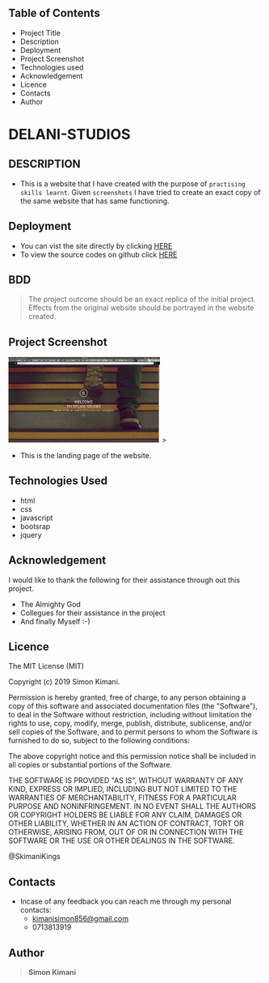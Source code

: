 ## Table of Contents

- Project Title
- Description
- Deployment
- Project Screenshot
- Technologies used
- Acknowledgement
- Licence
- Contacts
- Author

# DELANI-STUDIOS

## DESCRIPTION

- This is a website that I have created with the purpose of  `practising skills learnt`. Given `screenshots` I have tried to create an exact copy of the same website that has same functioning.

## Deployment

- You can vist the site directly by clicking [HERE](https://skimanikings.github.io/Delani-Studios/)
- To view the source codes on github click [HERE](https://github.com/SkimaniKings/Delani-Studios)

## BDD

> The project outcome should be an exact replica of the initial project. 
> Effects from the original website should be portrayed in the website created. 

## Project Screenshot

<img src="./images/screenshot.png" width=300px/> >
- This is the landing page of the website.

## Technologies Used
- html
 - css
 - javascript
 - bootsrap 
 - jquery
 
 ## Acknowledgement 
 I would like to thank the following for their assistance through out this project.
  - The Almighty God
  - Collegues for their assistance in the project
  - And finally Myself :-)

## Licence

The MIT License (MIT)

Copyright (c) 2019 Simon Kimani.

Permission is hereby granted, free of charge, to any person obtaining a copy of this software and associated documentation files (the "Software"), to deal in the Software without restriction, including without limitation the rights to use, copy, modify, merge, publish, distribute, sublicense, and/or sell copies of the Software, and to permit persons to whom the Software is furnished to do so, subject to the following conditions:

The above copyright notice and this permission notice shall be included in all copies or substantial portions of the Software.

THE SOFTWARE IS PROVIDED "AS IS", WITHOUT WARRANTY OF ANY KIND, EXPRESS OR IMPLIED, INCLUDING BUT NOT LIMITED TO THE WARRANTIES OF MERCHANTABILITY, FITNESS FOR A PARTICULAR PURPOSE AND NONINFRINGEMENT. IN NO EVENT SHALL THE AUTHORS OR COPYRIGHT HOLDERS BE LIABLE FOR ANY CLAIM, DAMAGES OR OTHER LIABILITY, WHETHER IN AN ACTION OF CONTRACT, TORT OR OTHERWISE, ARISING FROM, OUT OF OR IN CONNECTION WITH THE SOFTWARE OR THE USE OR OTHER DEALINGS IN THE SOFTWARE.

@SkimaniKings

## Contacts

- Incase of any feedback you can reach me through my personal contacts:
  - kimanisimon856@gmail.com
  - 0713813919

## Author

> **Simon Kimani**